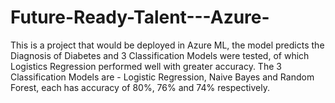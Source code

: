 # Future-Ready-Talent---Azure-
This is a project that would be deployed in Azure ML, the model predicts the Diagnosis of Diabetes and 3  Classification Models were tested, of which Logistics Regression performed well with greater accuracy. 
The 3 Classification Models are - Logistic Regression, Naive Bayes and Random Forest, each has accuracy of 80%, 76% and 74% respectively. 
